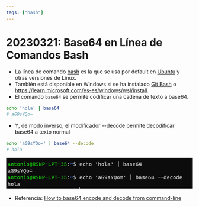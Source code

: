 ```yaml
---
tags: ["bash"]
---
```


# 20230321: Base64 en Línea de Comandos Bash

<TagLinks />

- La línea de comando [bash](https://www.hostinger.es/tutoriales/bash-script-linux) es la que se usa por default en [Ubuntu](https://ubuntu.com/download) y otras versiones de Linux.
- También está disponible en Windows si se ha instalado [Git Bash](https://git-scm.com/downloads) o https://learn.microsoft.com/es-es/windows/wsl/install.
- El comando `base64` se permite codificar una cadena de texto a base64.

```bash
echo 'hola' | base64
# aG9sYQo=
```

- Y, de modo inverso, el modificador --decode permite decodificar base64 a texto normal

```bash
echo 'aG9sYQo=' | base64 --decode
# hola
```

![](20230322-bash-base64.png)

- Referencia: [How to base64 encode and decode from command-line](https://www.serverlab.ca/tutorials/linux/administration-linux/how-to-base64-encode-and-decode-from-command-line/)